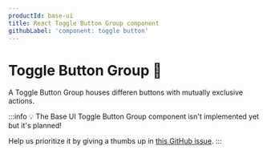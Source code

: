 ```yaml
---
productId: base-ui
title: React Toggle Button Group component
githubLabel: 'component: toggle button'
---
```


# Toggle Button Group 🚧

<p class="description">A Toggle Button Group houses differen buttons with mutually exclusive actions.</p>

:::info
💡 The Base UI Toggle Button Group component isn't implemented yet but it's planned!

Help us prioritize it by giving a thumbs up in [this GitHub issue](https://github.com/mui/material-ui/issues/38044).
:::
